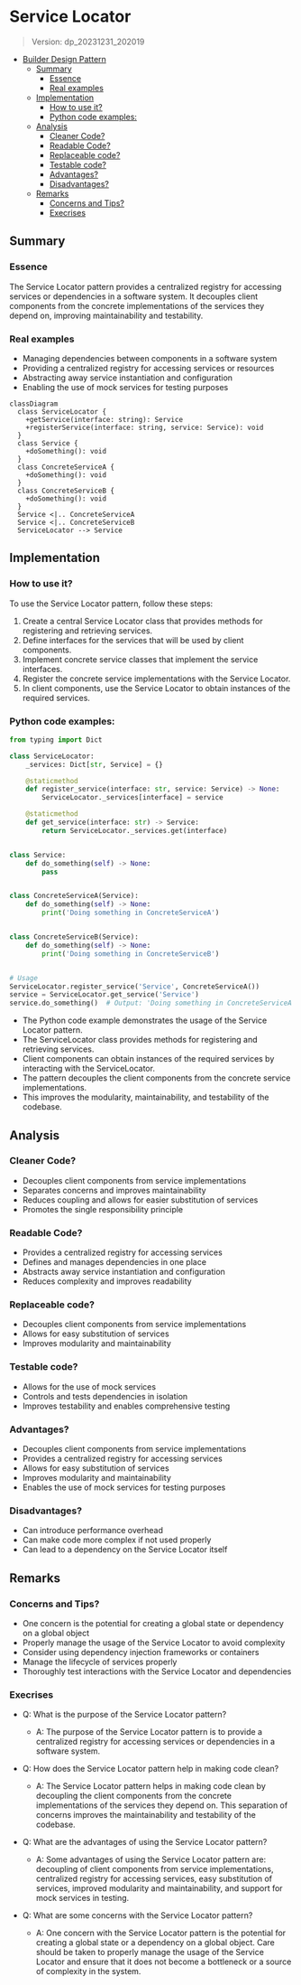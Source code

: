 
# Service Locator
> Version: dp_20231231_202019

- [Builder Design Pattern](#builder-design-pattern)
   * [Summary](#summary)
      + [Essence](#essence)
      + [Real examples](#real-examples)
   * [Implementation](#implementation)
      + [How to use it?](#how-to-use-it)
      + [Python code examples:](#python-code-examples)
   * [Analysis](#analysis)
      + [Cleaner Code?](#cleaner-code)
      + [Readable Code?](#readable-code)
      + [Replaceable code?](#replaceable-code)
      + [Testable code?](#testable-code)
      + [Advantages?](#advantages)
      + [Disadvantages?](#disadvantages)
   * [Remarks](#remarks)
      + [Concerns and Tips?](#concerns-and-tips)
      + [Execrises](#execrises)

## Summary

### Essence
The Service Locator pattern provides a centralized registry for accessing services or dependencies in a software system. It decouples client components from the concrete implementations of the services they depend on, improving maintainability and testability.

### Real examples

- Managing dependencies between components in a software system
- Providing a centralized registry for accessing services or resources
- Abstracting away service instantiation and configuration
- Enabling the use of mock services for testing purposes


```mermaid
classDiagram
  class ServiceLocator {
    +getService(interface: string): Service
    +registerService(interface: string, service: Service): void
  }
  class Service {
    +doSomething(): void
  }
  class ConcreteServiceA {
    +doSomething(): void
  }
  class ConcreteServiceB {
    +doSomething(): void
  }
  Service <|.. ConcreteServiceA
  Service <|.. ConcreteServiceB
  ServiceLocator --> Service
```

## Implementation
### How to use it?
To use the Service Locator pattern, follow these steps:
1. Create a central Service Locator class that provides methods for registering and retrieving services.
2. Define interfaces for the services that will be used by client components.
3. Implement concrete service classes that implement the service interfaces.
4. Register the concrete service implementations with the Service Locator.
5. In client components, use the Service Locator to obtain instances of the required services.

### Python code examples:
```python
from typing import Dict

class ServiceLocator:
    _services: Dict[str, Service] = {}

    @staticmethod
    def register_service(interface: str, service: Service) -> None:
        ServiceLocator._services[interface] = service

    @staticmethod
    def get_service(interface: str) -> Service:
        return ServiceLocator._services.get(interface)


class Service:
    def do_something(self) -> None:
        pass


class ConcreteServiceA(Service):
    def do_something(self) -> None:
        print('Doing something in ConcreteServiceA')


class ConcreteServiceB(Service):
    def do_something(self) -> None:
        print('Doing something in ConcreteServiceB')


# Usage
ServiceLocator.register_service('Service', ConcreteServiceA())
service = ServiceLocator.get_service('Service')
service.do_something()  # Output: 'Doing something in ConcreteServiceA'
```

- The Python code example demonstrates the usage of the Service Locator pattern.
- The ServiceLocator class provides methods for registering and retrieving services.
- Client components can obtain instances of the required services by interacting with the ServiceLocator.
- The pattern decouples the client components from the concrete service implementations.
- This improves the modularity, maintainability, and testability of the codebase.   


## Analysis
### Cleaner Code?

- Decouples client components from service implementations
- Separates concerns and improves maintainability
- Reduces coupling and allows for easier substitution of services
- Promotes the single responsibility principle

### Readable Code?

- Provides a centralized registry for accessing services
- Defines and manages dependencies in one place
- Abstracts away service instantiation and configuration
- Reduces complexity and improves readability

### Replaceable code?

- Decouples client components from service implementations
- Allows for easy substitution of services
- Improves modularity and maintainability

### Testable code?

- Allows for the use of mock services
- Controls and tests dependencies in isolation
- Improves testability and enables comprehensive testing

### Advantages?

- Decouples client components from service implementations
- Provides a centralized registry for accessing services
- Allows for easy substitution of services
- Improves modularity and maintainability
- Enables the use of mock services for testing purposes

### Disadvantages?

- Can introduce performance overhead
- Can make code more complex if not used properly
- Can lead to a dependency on the Service Locator itself


## Remarks
### Concerns and Tips?

- One concern is the potential for creating a global state or dependency on a global object
- Properly manage the usage of the Service Locator to avoid complexity
- Consider using dependency injection frameworks or containers
- Manage the lifecycle of services properly
- Thoroughly test interactions with the Service Locator and dependencies


### Execrises

- Q: What is the purpose of the Service Locator pattern?

  - A: The purpose of the Service Locator pattern is to provide a centralized registry for accessing services or dependencies in a software system.
- Q: How does the Service Locator pattern help in making code clean?

  - A: The Service Locator pattern helps in making code clean by decoupling the client components from the concrete implementations of the services they depend on. This separation of concerns improves the maintainability and testability of the codebase.
- Q: What are the advantages of using the Service Locator pattern?

  - A: Some advantages of using the Service Locator pattern are: decoupling of client components from service implementations, centralized registry for accessing services, easy substitution of services, improved modularity and maintainability, and support for mock services in testing.
- Q: What are some concerns with the Service Locator pattern?

  - A: One concern with the Service Locator pattern is the potential for creating a global state or a dependency on a global object. Care should be taken to properly manage the usage of the Service Locator and ensure that it does not become a bottleneck or a source of complexity in the system.

